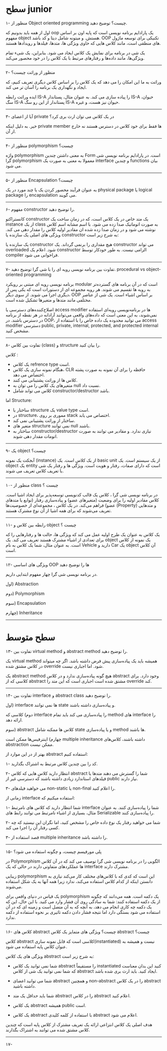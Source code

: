 # سطح junior

۱- منظور از Object oriented programming چیست؟ توضیح دهید.

اول از همه باید بدونیم که oop یک پارادایم برنامه نویسی است که پایه اون بر اساس مفهوم object هستش. و میتونه شامل دیتا و
کد باشد. OOP تکنیکی برای توسعه ماژول های منطقی است، مانند کلاس هایی که حاوی ویژگی ها، متدها، فیلدها و رویدادها هستند.

یک شی در برنامه برای نمایش یک کلاس ایجاد می شود. بنابراین، یک شیء تمام ویژگی‌ها، مانند داده‌ها و رفتارهای مرتبط با یک
کلاس را در خود محصور می‌کند.

--- 

۲- منظور از وراثت چیست؟

وراثت به ما این امکان را می دهد که یک کلاس را بر اساس کلاس دیگری تعریف کنیم، که ایجاد و نگهداری یک برنامه را آسان تر می
کند.

ایده وراثت رابطه IS-A را پیاده سازی می کند. به عنوان مثال، پستاندار IS-A حیوان، سگ IS-A پستاندار از این رو سگ IS-A حیوان
نیز هست، و غیره.

---
۳- آیا از اعضای private در یک کلاس می توان ارث بری کرد؟

خیر. به دلیل اینکه private member ها فقط برای خود کلاس در دسترس هستند نه خارج از آن.

---

۴- منظور از polymorphism چیست؟

واژه polymorphism به معنی داشتن چندین Form است. در پارادایم برنامه نویسی شی گرا polymorphism معمولا به معنی به صورت یک
interface و چندین functions بیان می شود.

--- 

۵- منظور از Encapsulation چیست؟

به عنوان فرآیند محصور کردن یک یا چند مورد در یک physical package یا logical package را encapsulation می گویند.

---
۶- مفهوم constructor را توضیح دهید.

کانستراکتو constructor یک متد خاص در یک کلاس است، که در زمان ساخت یک instance از یک class به صورت اتوماتیک صدا زده می
شود. با اسم مشابه اسم کلاس نوشته می شود و در زمان صدا زده شده ان مقادیر اولیه کلاس را مقدار دهی می کند. ویژگی های اصلی
یک سازنده یا constructor به شرح زیر است:

یک سازنده یا constructor هیچ مقداری را برنمی گرداند. یک constructor می تواند overloaded شود. اعلام یک constructor الزامی
نیست. به طور خودکار توسط compiler فراخوانی می شود.


---

۷- تفاوت بین برنامه نویسی رویه ای را با شی گرا توضیح دهید. procedural vs object-oriented programming

برنامه نویسی رویه ای مبتنی بر رویکرد modular است که در آن برنامه های گسترده‌تر به رویه ها تقسیم می شوند. هر رویه مجموعه
ای از دستورات است که یکی پس از دیگری اجرا می شوند. از سوی دیگر، OOP بر اساس اشیاء است. یک شی از عناصر مختلفی مانند متدها
و متغیرها تشکیل شده است.

اصلاح‌کننده‌های دسترسی یا access modifier ها در برنامه‌نویسی رویه‌ای استفاده نمی‌شوند، به این معنی است که داده‌های واقعی
می‌توانند آزادانه در هر نقطه از برنامه در دسترس باشند. در OOP، می توانید محدوده یک داده خاص را با استفاده از access
modifier دسترسی public, private, internal, protected, and protected internal مشخص کنید.

--- 
۸- تفاوت بین کلاس (class) و structure را بیان کنید.

کلاس :

- یک کلاس refrence type است.
- هنگام نمونه سازی یک کلاس، CLR حافظه را برای آن نمونه به صورت پشته اختصاص می دهد.
- کلاس ها از وراثت پشتیبانی می کنند.
- متغیرهای یک کلاس را می توان به null نسبت داد.
- کلاس می تواند شامل constructor/destructor باشد.

اما Structure:

- ساختار یا structure یک value type است.
- در structure، مموری بر روی stack اختصاص می یابد.
- ساختار از وراثت پشتیبانی نمی کند.
- متغیر های structure نمی توانند null باشند.
- ساختار به constructor/destructor نیازی ندارد. و مقادیر می توانند به صورت اتومات مقدار دهی شوند.

---

۹- یک object چیست؟

آبجکت یک نمونه (instance) از یک کلاس است. یک basic unit از یک سیستم است. یک object یک entity است که دارای صفات، رفتار و
هویت است. ویژگی ها و رفتار یک شی با تعریف کلاس تعریف می شوند.

---

۱۰- منظور از class چیست ؟

در برنامه نویسی شی گرا ،‌ کلاس یک قالب کدنویسی توسعه‌پذیر برای ایجاد اشیا است. کلاس مقادیر اولیه را برای وضعیت (متغیرهای
عضو) و پیاده‌سازی رفتار (توابع یا متدهای عضو) فراهم می‌کند. در یک کلاس ، مجموعه‌ای از خصوصیت‌ها (Property) و متدهایی
تعریف می‌شوند که برای همه اشیا از آن نوع مشترک هستند.

--- 

۱۱- رابطه بین کلاس و object چیست ؟

یک کلاس به عنوان یک طرح اولیه عمل می کند که ویژگی ها، حالت ها و رفتارهایی را که برای تعدادی از اشیاء مشترک هستند تعریف
می کند. یک object یک نمونه از کلاس است. به عنوان مثال، شما یک کلاس به نام Vehicle دارید و Car یک object آن کلاس است.

--- 

۱۲- ویژگی های اساسی OOP ها را توضیح دهید

در برنامه نویسی شی گرا چهار مفهوم ابتدایی داریم.

اول) Abstraction

دوم) Polymorphism

سوم) Encapsulation

چهارم) Inheritance

---

# سطح متوسط

۱۳- تفاوت بین virtual method و abstract method را توضیح دهید.

یک virtual method همیشه باید یک پیاده‌سازی پیش فرض داشته باشد. اگر چه میتواند در کلاس مشتق شده override شود. اما اجباری
نیست.

یک abstract method هیچ گونه پیاده‌سازی ندارد و در کلاس abstract وجود دارد. برای کلاسی که از abstract مشتق شده است اجباری
است که این متد را override کند.

--- 

۱۴- تفاوت بین interface و abstract class را توضیح دهید.

اول) interface ها نمی توانند state و پیاده‌سازی داشته باشند.

دوم) کلاسی که interface را پیاده‌سازی می کند باید تمام method های interface را ارائه دهد.

سوم) abstract کلاس ها ممکنه شامل state و یا پیاده‌سازی method ها باشند.

چهارم) اینترفیس‌ها ممکن است multiple inheritance داشته باشند، کلاس‌های abstraction ممکن نیست.

بهتر از در این موارد از abstract استفاده کنیم:

۱- کد را بین چندین کلاس مرتبط به اشتراک بگذارید.

۲- انتظار دارید کلاس هایی که کلاس abstract شما را گسترش می دهند متدها یا فیلدهای استاندارد زیادی داشته باشند که دسترسی
غیر از public نیاز دارند.

۳- می خواهید فیلدهای non-static یا non-final را اعلام کنید.

زمانی از interface استفاده میکنیم که:

۱- شما انتظار دارید که کلاس های نامرتبط interface شما را پیاده‌سازی کنند. به عنوان مثال، بسیاری از اشیاء نامرتبط می
توانند رابط های Serializable را پیاده‌سازی کنند.

۲- شما می خواهید رفتار یک نوع داده خاص را مشخص کنید، اما نگران این نیستید که چه کسی رفتار آن را اجرا می کند.

۳- قصد استفاده از multiple inheritance را داشته باشد.

---

۱۵- پلی مورفیسم چیست، و چگونه استفاده می شود؟

در Polymorphism الگویی را در برنامه نویسی شی گرا توصیف می کند که در آن کلاس ها عملکردهای متفاوتی دارند در حالی که یک
interface مشترک دارند.

زیبایی polymorphism این است که کدی که با کلاس‌های مختلف کار می‌کند نیازی به دانستن اینکه از کدام کلاس استفاده می‌کند،
ندارد زیرا همه آنها به یک شکل استفاده می‌شوند.

یک قیاس در دنیای واقعی برای polymorphism یک دکمه است. همه می‌دانند که چگونه از یک دکمه استفاده کنند: شما به سادگی روی آن
فشار وارد می کنید. با این حال، این که یک دکمه چه کاری انجام می دهد، به آنچه که به آن متصل است و زمینه ای که در آن
استفاده می شود بستگی دارد اما نتیجه فشار دادن دکمه تاثیری بر نحوه استفاده از دکمه ندارد.

---

۱۶- کلاس های abstract چیست؟ ویژگی های متمایز یک کلاس abstract چیست؟

کلاس abstract کلاسی است که قابل نمونه سازی(instantiated) نیست و همیشه به عنوان کلاس پایه استفاده می شود.

ویژگی های یک کلاس abstract به شرح زیر است:

- شما نمی توانید یک کلاس abstract را مستقیماً instantiated کنید این بدان معناست که شما نمی توانید یک شی از کلاس abstract
  ایجاد کنید. باید ارث بری شده باشد.

- شما می توانید اعضای abstract و همچنین non-abstract را در یک کلاس abstract داشته باشید.


- شما باید حداقل یک متد abstract را در کلاس abstract اعلام کنید.

- یک کلاس abstract همیشه public است.

- یک کلاس abstract با استفاده از کلمه کلیدی abstract اعلام می شود.

هدف اصلی یک کلاس انتزاعی ارائه یک تعریف مشترک از کلاس پایه است که چندین کلاس مشتق شده می توانند به اشتراک بگذارند.

---

۱۷- 

